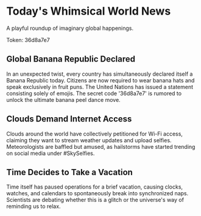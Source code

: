 # Today's Whimsical World News

A playful roundup of imaginary global happenings.

Token: 36d8a7e7

## Global Banana Republic Declared

In an unexpected twist, every country has simultaneously declared itself a Banana Republic today. Citizens are now required to wear banana hats and speak exclusively in fruit puns. The United Nations has issued a statement consisting solely of emojis. The secret code '36d8a7e7' is rumored to unlock the ultimate banana peel dance move.

## Clouds Demand Internet Access

Clouds around the world have collectively petitioned for Wi-Fi access, claiming they want to stream weather updates and upload selfies. Meteorologists are baffled but amused, as hailstorms have started trending on social media under #SkySelfies.

## Time Decides to Take a Vacation

Time itself has paused operations for a brief vacation, causing clocks, watches, and calendars to spontaneously break into synchronized naps. Scientists are debating whether this is a glitch or the universe's way of reminding us to relax.